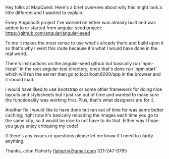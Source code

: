 Hey folks at MapQuest.  Here's a brief overview about why this might look a
little different and I wanted to explain.

Every AngularJS project I've worked
on either was already built and was added to or started from angular-seed
project: https://github.com/angular/angular-seed

To me it makes the most sense to use what's already there and build upon it
so that's why I went this route because it's what I would have done in the real
world.

There's instructions on the angular-seed github but basically run 'npm-install'
in the root angular-test directory, once that's done run 'npm start' which will
run the server then go to localhost:8000/app in the browser and it should load.

I would have liked to use bootstrap or some other framework for doing nice
layouts and stylesheets but I just ran out of time and wanted to make sure
the functionality was working first.  Plus, that's what designers are for :).

Another fix I would like to have done but ran out of time for was some better
caching; right now it's basically reloading the images each time you go to
the same city, so it would be nice to not have to do that.  Either way I hope
you guys enjoy critiquing my code!

If there's any issues or questions please let me know if I need to clarify
anything.

Thanks,
John Flaherty
flahertyj@gmail.com
321-247-0795
